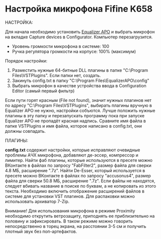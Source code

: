 # Настройка микрофона Fifine K658

НАСТРОЙКА:

Для начала необходимо установить <a href="https://sourceforge.net/projects/equalizerapo/files/1.3/EqualizerAPO64-1.3.exe/download">Equalizer APO</a> и выбрать микрофон на вкладке Capture devices в Configurator. Компьютер перезагрузится.

* Уровень громкости микрофона в системе: 100<br>
* Ручка регулятора громкости на корпусе: 100% (максимум)<br>

Порядок настройки:

1. Разместить нужные 64-битные DLL плагины в папке "C:\Program Files\VSTPlugins\". Если папки нет, создать.<br>
2. Закинуть config.txt в папку "C:\Program Files\EqualizerAPO\config\"<br>
3. Выбрать микрофон в качестве устройства ввода в Configuration Editor (самый первый фильтр)<br>

Если пути горят красным (File not found), значит нужных плагинов нет по адресу "C:\Program Files\VSTPlugins\", выбирать плагины вручную в Equalizer APO не нужно, настройки собъются. Лучше положить нужные плагины в эту папку и перезапускать программу пока при запуске Equalizer APO не пропадёт красная надпись. Сравните имя файла в папке VSTPlugins и имя файла, которое написано в config.txt, они должны совпадать.<br>

ПЛАГИНЫ:

<b>config.txt</b> содержит настройки, которые исправляют очевидные проблемы АЧХ микрофона, добавляют де-эссер, компрессор и лимитер. Найти фаб плагины, которые используются в пресете можно ВКонтакте в файлах по запросу "FabFilter2", размер файла для сверки 4.8 МБ, расширение ".7z". Найти De-Esser, который используется в пресете можно ВКонтакте в файлах по запросу "accusonus4", размер файла для сверки 50.8 МБ, расширение ".7z". Если файлы не находятся, следует вбивать название в поиске по буквам, а не копировать из этого текста. Необходимо включить отображение расширений файлов в системе для установки VST плагинов. Для распаковки можно использовать архиватор 7-Zip.

Внимание! Для использования микрофона в режиме Proximity необходимо открутить ветрозащиту, приподнять ее приблизительно на половину и зафиксировать. В таком режиме можно говорить непосредственно в торец экрана, на расстоянии 3-5 см и получить плотный звук без поп-артефактов.
